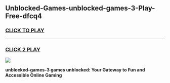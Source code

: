 
## Unblocked-Games-unblocked-games-3-Play-Free-dfcq4
<h3>
<a href="https://premium76.site?title=unblocked-games-3&ref=21A">CLICK TO PLAY</a></h3>
<hr>

<h3>
<a href="https://premium76.site?title=unblocked-games-3&ref=21A">CLICK 2 PLAY</a>
  
</h3>

<a href="https://premium76.site?title=unblocked-games-3&ref=21A"><img src="https://clearcache.store/games.png"></a>


**unblocked-games-3 games unblocked: Your Gateway to Fun and Accessible Online Gaming**
